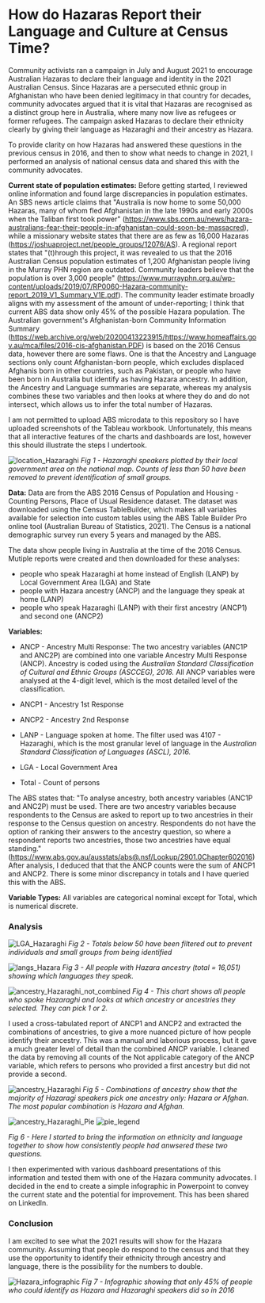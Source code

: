 # How do Hazaras Report their Language and Culture at Census Time? 

Community activists ran a campaign in July and August 2021 to encourage Australian Hazaras to declare their language and identity in the 2021 Australian Census. Since Hazaras are a persecuted ethnic group in Afghanistan who have been denied legitimacy in that country for decades, community advocates argued that it is vital that Hazaras are recognised as a distinct group here in Australia, where many now live as refugees or former refugees. The campaign asked Hazaras to declare their ethnicity clearly by giving their language as Hazaraghi and their ancestry as Hazara. 

To provide clarity on how Hazaras had answered these questions in the previous census in 2016, and then to show what needs to change in 2021, I performed an analysis of national census data and shared this with the community advocates. 

**Current state of population estimates:** Before getting started, I reviewed online information and found large discrepancies in population estimates. An SBS news article claims that "Australia is now home to some 50,000 Hazaras, many of whom fled Afghanistan in the late 1990s and early 2000s when the Taliban first took power" (https://www.sbs.com.au/news/hazara-australians-fear-their-people-in-afghanistan-could-soon-be-massacred), while a missionary website states that there are as few as 16,000 Hazaras (https://joshuaproject.net/people_groups/12076/AS). A regional report states that "(t)hrough this project, it was revealed to us that the 2016 Australian Census population estimates of 1,200 Afghanistan people living in the Murray PHN region are outdated. Community leaders believe that the population is over 3,000 people" (https://www.murrayphn.org.au/wp-content/uploads/2019/07/RP0060-Hazara-community-report_2019_V1_Summary_V1E.pdf). The community leader estimate broadly aligns with my assessment of the amount of under-reporting; I think that current ABS data show only 45% of the possible Hazara population. The Australian government's Afghanistan-born Community Information Summary (https://web.archive.org/web/20200413223915/https://www.homeaffairs.gov.au/mca/files/2016-cis-afghanistan.PDF) is based on the 2016 Census data, however there are some flaws. One is that the Ancestry and Language sections only count Afghanistan-born people, which excludes displaced Afghanis born in other countries, such as Pakistan, or people who have been born in Australia but identify as having Hazara ancestry. In addition, the Ancestry and Language summaries are separate, whereas my analysis combines these two variables and then looks at where they do and do not intersect, which allows us to infer the total number of Hazaras. 

I am not permitted to upload ABS microdata to this repository so I have uploaded screenshots of the Tableau workbook. Unfortunately, this means that all interactive features of the charts and dashboards are lost, however this should illustrate the steps I undertook.

![location_Hazaraghi](https://user-images.githubusercontent.com/63942300/128867819-62a79b03-c455-4e18-bff6-91f80b7e54c8.png)
*Fig 1 - Hazaraghi speakers plotted by their local government area on the national map. Counts of less than 50 have been removed to prevent identification of small groups.*

**Data:** Data are from the ABS 2016 Census of Population and Housing - Counting Persons, Place of Usual Residence dataset. The dataset was downloaded using the Census TableBuilder, which makes all variables available for selection into custom tables using the ABS Table Builder Pro online tool (Australian Bureau of Statistics, 2021). The Census is a national demographic survey run every 5 years and managed by the ABS.

The data show people living in Australia at the time of the 2016 Census. Mutiple reports were created and then downloaded for these analyses: 
- people who speak Hazaraghi at home instead of English (LANP) by Local Government Area (LGA) and State
- people with Hazara ancestry (ANCP) and the language they speak at home (LANP)
- people who speak Hazaraghi (LANP) with their first ancestry (ANCP1) and second one (ANCP2)

**Variables:** 
- ANCP - Ancestry Multi Response: The two ancestry variables (ANC1P and ANC2P) are combined into one variable Ancestry Multi Response (ANCP). Ancestry is coded using the *Australian Standard Classification of Cultural and Ethnic Groups (ASCCEG), 2016.* All ANCP variables were analysed at the 4-digit level, which is the most detailed level of the classification.

- ANCP1 - Ancestry 1st Response
- ANCP2 - Ancestry 2nd Response 

- LANP - Language spoken at home. The filter used was 4107 - Hazaraghi, which is the most granular level of language in the *Australian Standard Classification of Languages (ASCL), 2016.*

- LGA - Local Government Area

- Total - Count of persons

The ABS states that: "To analyse ancestry, both ancestry variables (ANC1P and ANC2P) must be used. There are two ancestry variables because respondents to the Census are asked to report up to two ancestries in their response to the Census question on ancestry. Respondents do not have the option of ranking their answers to the ancestry question, so where a respondent reports two ancestries, those two ancestries have equal standing." (https://www.abs.gov.au/ausstats/abs@.nsf/Lookup/2901.0Chapter602016) 
After analysis, I deduced that that the ANCP counts were the sum of ANCP1 and ANCP2. There is some minor discrepancy in totals and I have queried this with the ABS. 

**Variable Types:** All variables are categorical nominal except for Total, which is numerical discrete.

### Analysis
![LGA_Hazaraghi](https://user-images.githubusercontent.com/63942300/128854382-1a019370-32f0-4d35-808f-fa310d0bfdc1.png)
*Fig 2 - Totals below 50 have been filtered out to prevent individuals and small groups from being identified*


![langs_Hazara](https://user-images.githubusercontent.com/63942300/128854774-a3230d83-2e02-41da-bb49-a23c2447dc87.png)
*Fig 3 - All people with Hazara ancestry (total = 16,051) showing which languages they speak.* 


![ancestry_Hazaraghi_not_combined](https://user-images.githubusercontent.com/63942300/128855112-dbb1fb90-e307-4b5d-a0d4-c71c18e688b2.png)
*Fig 4 - This chart shows all people who spoke Hazaraghi and looks at which ancestry or ancestries they selected. They can pick 1 or 2.*


I used a cross-tabulated report of ANCP1 and ANCP2 and extracted the combinations of ancestries, to give a more nuanced picture of how people identify their ancestry. This was a manual and laborious process, but it gave a much greater level of detail than the combined ANCP variable. I cleaned the data by removing all counts of the Not applicable category of the ANCP variable, which refers to persons who provided a first ancestry but did not provide a second.  

![ancestry_Hazaraghi](https://user-images.githubusercontent.com/63942300/128855678-48608399-2eab-4c1d-959a-e63e19c7ae2b.png)
*Fig 5 - Combinations of ancestry show that the majority of Hazaragi speakers pick one ancestry only: Hazara or Afghan. The most  popular combination is Hazara and Afghan.* 


![ancestry_Hazaraghi_Pie](https://user-images.githubusercontent.com/63942300/128859279-2b077997-2217-45ef-8310-c457c08133f2.png)
![pie_legend](https://user-images.githubusercontent.com/63942300/128859290-4a988c3d-5305-4572-929a-43d8ac9cf3b9.PNG)

*Fig 6 - Here I started to bring the information on ethnicity and language together to show how consistently people had anwsered these two questions.* 

I then experimented with various dashboard presentations of this information and tested them with one of the Hazara community advocates. I decided in the end to create a simple infographic in Powerpoint to convey the current state and the potential for improvement. This has been shared on LinkedIn. 

### Conclusion
I am excited to see what the 2021 results will show for the Hazara community. Assuming that people do respond to the census and that they use the opportunity to identify their ethnicity through ancestry and language, there is the possibility for the numbers to double. 

![Hazara_infographic](https://user-images.githubusercontent.com/63942300/128857695-ead2dd2e-d084-4e57-8c23-4b10d9009a33.PNG)
*Fig 7 - Infographic showing that only 45% of people who could identify as Hazara and Hazaraghi speakers did so in 2016*




